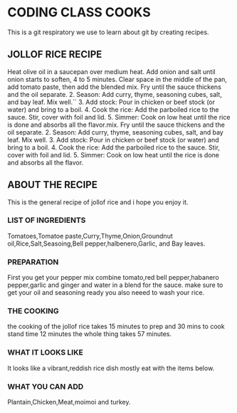 # CODING CLASS COOKS
This is a git respiratory we use to learn about git by creating recipes.
## JOLLOF RICE RECIPE
 Heat olive oil in a saucepan over medium heat. Add onion and salt  until onion starts to soften, 4 to 5 minutes. Clear space in the middle of the pan, add tomato paste, then add the blended mix.
Fry until the sauce thickens and the oil separate.
2. Season: Add curry, thyme, seasoning cubes, salt, and bay leaf. Mix well.``
3. Add stock: Pour in chicken or beef stock (or water) and bring to a boil.
4. Cook the rice: Add the parboiled rice to the sauce. Stir, cover with foil and lid.
5. Simmer: Cook on low heat until the rice is done and absorbs all the flavor.mix.
Fry until the sauce thickens and the oil separate.
2. Season: Add curry, thyme, seasoning cubes, salt, and bay leaf. Mix well.
3. Add stock: Pour in chicken or beef stock (or water) and bring to a boil.
4. Cook the rice: Add the parboiled rice to the sauce. Stir, cover with foil and lid.
5. Simmer: Cook on low heat until the rice is done and absorbs all the flavor.
## ABOUT THE RECIPE
This is the general recipe  of jollof rice and i hope you enjoy it.
### LIST OF INGREDIENTS
Tomatoes,Tomatoe paste,Curry,Thyme,Onion,Groundnut oil,Rice,Salt,Seasoing,Bell pepper,halbenero,Garlic, and Bay leaves.
### PREPARATION
First you  get your pepper mix combine tomato,red bell pepper,habanero pepper,garlic and ginger and water in a blend for the sauce. make sure to get your oil and seasoning ready you also neeed to wash your rice.
### THE COOKING
the cooking of the jollof rice takes 15 minutes to prep and 30 mins to cook  stand time 12 minutes the whole thing takes 57 minutes.
### WHAT IT LOOKS LIKE
It looks like a vibrant,reddish rice dish mostly eat with the items below.
### WHAT YOU CAN ADD
Plantain,Chicken,Meat,moimoi and turkey.
